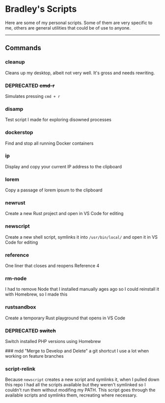 # Bradley's Scripts

Here are some of my personal scripts. Some of them are very specific to me, others are general utilities that could be of use to anyone.

***

## Commands

### cleanup
Cleans up my desktop, albeit not very well. It's gross and needs rewriting.

### DEPRECATED ~~cmd-r~~
Simulates pressing `cmd + r`

### disamp
Test script I made for exploring disowned processes

### dockerstop
Find and stop all running Docker containers

### ip
Display and copy your current IP address to the clipboard

### lorem
Copy a passage of lorem ipsum to the clipboard

### newrust
Create a new Rust project and open in VS Code for editing

### newscript
Create a new shell script, symlinks it into `/usr/bin/local/` and open it in VS Code for editing

### reference
One liner that closes and reopens Reference 4

### rm-node
I had to remove Node that I installed manually ages ago so I could reinstall it with Homebrew, so I made this

### rustsandbox
Create a temporary Rust playground that opens in VS Code

### DEPRECATED ~~switch~~
Switch installed PHP versions using Homebrew

### mdd
"Merge to Develop and Delete" a git shortcut I use a lot when working on feature branches

### script-relink
Because `newscript` creates a new script and symlinks it, when I pulled down this repo I had all the scripts available but they weren't symlinked so I couldn't run them without modifing my PATH. This script goes through the available scripts and symlinks them, recreating where necessary.